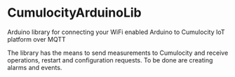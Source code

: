 # CumulocityArduinoLib
Arduino library for connecting your WiFi enabled Arduino to Cumulocity IoT platform over MQTT

The library has the means to send measurements to Cumulocity and receive operations, restart and configuration requests.
To be done are creating alarms and events.
